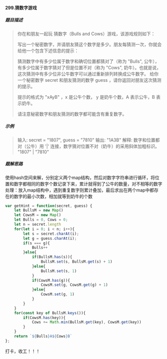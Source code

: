 #### 299.猜数字游戏

##### 题目描述

> 你在和朋友一起玩 猜数字（Bulls and Cows）游戏，该游戏规则如下：
>
> 写出一个秘密数字，并请朋友猜这个数字是多少。朋友每猜测一次，你就会给他一个包含下述信息的提示：
>
> 猜测数字中有多少位属于数字和确切位置都猜对了（称为 "Bulls", 公牛），
> 有多少位属于数字猜对了但是位置不对（称为 "Cows", 奶牛）。也就是说，这次猜测中有多少位非公牛数字可以通过重新排列转换成公牛数字。
> 给你一个秘密数字 secret 和朋友猜测的数字 guess ，请你返回对朋友这次猜测的提示。
>
> 提示的格式为 "xAyB" ，x 是公牛个数， y 是奶牛个数，A 表示公牛，B 表示奶牛。
>
> 请注意秘密数字和朋友猜测的数字都可能含有重复数字。
>

##### 示例

> 输入: secret = "1807", guess = "7810"
> 输出: "1A3B"
> 解释: 数字和位置都对（公牛）用 '|' 连接，数字猜对位置不对（奶牛）的采用斜体加粗标识。
> "1807"
>   |
> "7810"

##### 题解思路

使用hash空间来解，分别定义两个map结构，然后对数字字符串进行循环，将位置和数字都相同的数字个数记录下来，累计就得到了公牛的数量，对不相等的数字处理：放入map结构中，遇到重复数字则累计叠加，最后求出在两个map中都存在的数字的最小次数，相加就等到奶牛的个数

```js
var getHint = function(secret, guess) {
    let BullsM = new Map()
    let CowsM = new Map()
    let Bulls = 0, Cows = 0;
    let n = secret.length
    for(let i = 0; i < n; i++){
        let s = secret.charAt(i);
        let g = guess.charAt(i);
        if(s === g){
            Bulls++
        }else{
            if(BullsM.has(s)){
                BullsM.set(s, BullsM.get(s) + 1)
            }else{
                BullsM.set(s, 1)
            }
            if(CowsM.has(g)){
                CowsM.set(g, CowsM.get(g) + 1)
            }else{
                CowsM.set(g, 1)
            }
        }
    }
    for(const key of BullsM.keys()){
        if(CowsM.has(key)){
            Cows += Math.min(BullsM.get(key), CowsM.get(key))
        }
    }
    return `${Bulls}A${Cows}B`
};
```

打卡，收工！！！